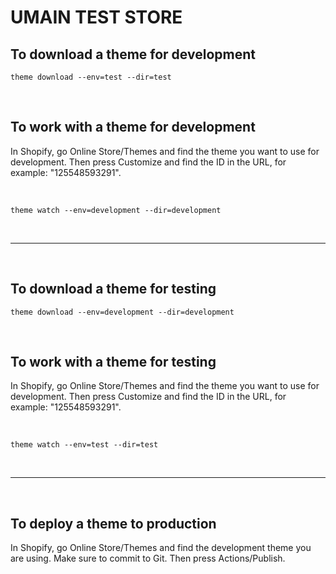 # UMAIN TEST STORE

## To download a theme for development

`theme download --env=test --dir=test`

</br>

## To work with a theme for development

In Shopify, go Online Store/Themes and find the theme you want to use for development. Then press Customize and find the ID in the URL, for example: "125548593291".

</br>

`theme watch --env=development --dir=development`

</br>

---

</br>

## To download a theme for testing

`theme download --env=development --dir=development`

</br>

## To work with a theme for testing

In Shopify, go Online Store/Themes and find the theme you want to use for development. Then press Customize and find the ID in the URL, for example: "125548593291".

</br>

`theme watch --env=test --dir=test`

</br>

---

</br>

## To deploy a theme to production

In Shopify, go Online Store/Themes and find the development theme you are using. Make sure to commit to Git. Then press Actions/Publish.
